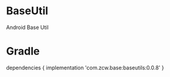 # BaseUtil
Android Base Util

# Gradle
dependencies {
    implementation 'com.zcw.base:baseutils:0.0.8'
}
